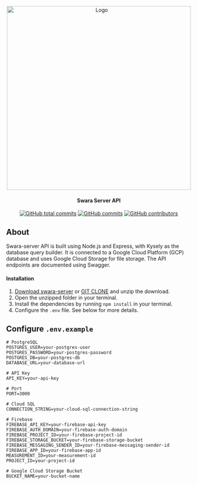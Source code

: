<div align="center">

<img src="https://storage.googleapis.com/swara-app-storage/swara-assets/Group%206.svg" alt="Logo" width="500"/>

#### Swara Server API
[![GitHub total commits](https://img.shields.io/github/commit-activity/y/Swara-id/swara-server/main)](https://github.com/Swara-id/swara-server/commits/main)
[![GitHub commits](https://img.shields.io/github/last-commit/Swara-id/swara-server)](https://github.com/Swara-id/swara-server/commits/main)
[![GitHub contributors](https://img.shields.io/github/contributors/Swara-id/swara-server)](https://github.com/Swara-id/swara-server/graphs/contributors)

</div>

## **About**
Swara-server API is built using Node.js and Express, with Kysely as the database query builder. It is connected to a Google Cloud Platform (GCP) database and uses Google Cloud Storage for file storage. The API endpoints are documented using Swagger.

#### Installation
1. [Download swara-server](google.com) or [GIT CLONE](https://github.com/Swara-id/swara-server.git) and unzip the download.
2. Open the unzipped folder in your terminal.
3. Install the dependencies by running `npm install` in your terminal. 
4. Configure the `.env` file. See below for more details.

## Configure `.env.example`

```plaintext
# PostgreSQL
POSTGRES_USER=your-postgres-user
POSTGRES_PASSWORD=your-postgres-password
POSTGRES_DB=your-postgres-db
DATABASE_URL=your-database-url

# API Key
API_KEY=your-api-key

# Port
PORT=3000

# Cloud SQL
CONNECTION_STRING=your-cloud-sql-connection-string

# Firebase
FIREBASE_API_KEY=your-firebase-api-key
FIREBASE_AUTH_DOMAIN=your-firebase-auth-domain
FIREBASE_PROJECT_ID=your-firebase-project-id
FIREBASE_STORAGE_BUCKET=your-firebase-storage-bucket
FIREBASE_MESSAGING_SENDER_ID=your-firebase-messaging-sender-id
FIREBASE_APP_ID=your-firebase-app-id
MEASUREMENT_ID=your-measurement-id
PROJECT_ID=your-project-id

# Google Cloud Storage Bucket
BUCKET_NAME=your-bucket-name
```

